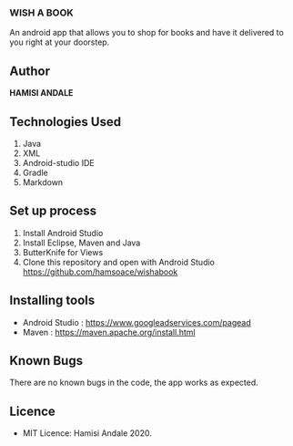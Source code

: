 ### WISH A BOOK

An android app that allows you to shop for books and have it delivered to you right at your doorstep.

## Author
**HAMISI ANDALE**

## Technologies Used
1. Java
2. XML
3. Android-studio IDE
4. Gradle
5. Markdown

## Set up process
1. Install Android Studio
2. Install Eclipse, Maven and Java
3. ButterKnife for Views
4. Clone this repository and open with Android Studio https://github.com/hamsoace/wishabook


## Installing tools
- Android Studio : https://www.googleadservices.com/pagead
- Maven : https://maven.apache.org/install.html

## Known Bugs
There are no known bugs in the code, the app works as expected.

## Licence
- MIT Licence: Hamisi Andale 2020.
